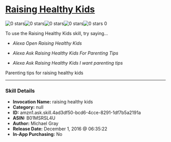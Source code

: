 # [Raising Healthy Kids](http://alexa.amazon.com/#skills/amzn1.ask.skill.4ad3df50-bcd6-4cce-8291-1df7b5a2191a)
![0 stars](../../images/ic_star_border_black_18dp_1x.png)![0 stars](../../images/ic_star_border_black_18dp_1x.png)![0 stars](../../images/ic_star_border_black_18dp_1x.png)![0 stars](../../images/ic_star_border_black_18dp_1x.png)![0 stars](../../images/ic_star_border_black_18dp_1x.png) 0

To use the Raising Healthy Kids skill, try saying...

* *Alexa Open Raising Healthy Kids*

* *Alexa Ask Raising Healthy Kids For Parenting Tips*

* *Alexa Ask Raising Healthy Kids I want parenting tips*

Parenting tips for raising healthy kids

***

### Skill Details

* **Invocation Name:** raising healthy kids
* **Category:** null
* **ID:** amzn1.ask.skill.4ad3df50-bcd6-4cce-8291-1df7b5a2191a
* **ASIN:** B01MSRSL4U
* **Author:** Michael Gray
* **Release Date:** December 1, 2016 @ 06:35:22
* **In-App Purchasing:** No

